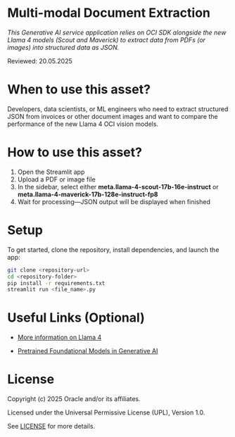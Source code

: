 # Multi-modal Document Extraction

*This Generative AI service application relies on OCI SDK alongside the new Llama 4 models (Scout and Maverick) to extract data from PDFs (or images) into structured data as JSON.*

Reviewed: 20.05.2025

# When to use this asset?

Developers, data scientists, or ML engineers who need to extract structured JSON from invoices or other document images and want to compare the performance of the new Llama 4 OCI vision models.

# How to use this asset?

1. Open the Streamlit app
2. Upload a PDF or image file
3. In the sidebar, select either **meta.llama-4-scout-17b-16e-instruct** or **meta.llama-4-maverick-17b-128e-instruct-fp8**
4. Wait for processing—JSON output will be displayed when finished

# Setup

To get started, clone the repository, install dependencies, and launch the app:

```bash
git clone <repository-url>
cd <repository-folder>
pip install -r requirements.txt
streamlit run <file_name>.py
```

# Useful Links (Optional)

* [More information on Llama 4 ](https://confluence.oraclecorp.com/confluence/display/EMEACSS/FAQ+for+Generative+AI+Service)

* [Pretrained Foundational Models in Generative AI](https://docs.oracle.com/en-us/iaas/Content/generative-ai/pretrained-models.htm)

# License

Copyright (c) 2025 Oracle and/or its affiliates.

Licensed under the Universal Permissive License (UPL), Version 1.0.

See [LICENSE](https://github.com/oracle-devrel/technology-engineering/blob/main/LICENSE) for more details.
